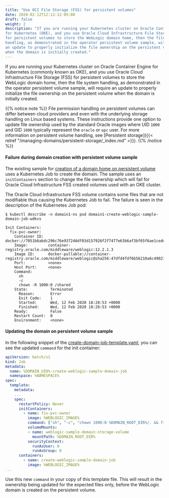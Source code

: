 ```yaml
---
title: "Use OCI File Storage (FSS) for persistent volumes"
date: 2020-02-12T12:12:12-05:00
draft: false
weight: 2
description: "If you are running your Kubernetes cluster on Oracle Container Engine
for Kubernetes (OKE), and you use Oracle Cloud Infrastructure File Storage (FSS)
for persistent volumes to store the WebLogic domain home, then the file system
handling, as demonstrated in the operator persistent volume sample, will require
an update to properly initialize the file ownership on the persistent volume
when the domain is initially created."
---
```


If you are running your Kubernetes cluster on Oracle Container Engine
for Kubernetes (commonly known as OKE), and you use Oracle Cloud Infrastructure File Storage (FSS)
for persistent volumes to store the WebLogic domain home, then the file system
handling, as demonstrated in the operator persistent volume sample, will require
an update to properly initialize the file ownership on the persistent volume
when the domain is initially created.

{{% notice note %}}
File permission handling on persistent volumes can differ between
cloud providers and even with the underlying storage handling on
Linux based systems. These instructions provide one option to
update file ownership used by the standard Oracle images where
UID `1000` and GID `1000` typically represent the `oracle` or `opc` user.
For more information on persistent volume handling,
see [Persistent storage]({{< relref "/managing-domains/persistent-storage/_index.md" >}}).
{{% /notice %}}


#### Failure during domain creation with persistent volume sample

The existing sample for [creation of a domain home on persistent volume](https://github.com/oracle/weblogic-kubernetes-operator/tree/main/kubernetes/samples/scripts/create-weblogic-domain/domain-home-on-pv)
uses a Kubernetes Job to create the domain. The sample uses an
`initContainers` section to change the file ownership which will
fail for Oracle Cloud Infrastructure FSS created volumes used with an OKE cluster.

The Oracle Cloud Infrastructure FSS volume contains some files that are not modifiable thus
causing the Kubernetes Job to fail. The failure is seen in the
description of the Kubernetes Job pod:
```shell
$ kubectl describe -n domain1-ns pod domain1-create-weblogic-sample-domain-job-wdkvs
```
```
Init Containers:
  fix-pvc-owner:
    Container ID:  docker://7051b6abdc296c76e937246df03d157926f2f7477e63b6af3bf65f6ae1ceddee
    Image:         container-registry.oracle.com/middleware/weblogic:12.2.1.3
    Image ID:      docker-pullable://container-registry.oracle.com/middleware/weblogic@sha256:47dfd4fdf6b56210a6c49021b57dc2a6f2b0d3b3cfcd253af7a75ff6e7421498
    Port:          <none>
    Host Port:     <none>
    Command:
      sh
      -c
      chown -R 1000:0 /shared
    State:          Terminated
      Reason:       Error
      Exit Code:    1
      Started:      Wed, 12 Feb 2020 18:28:53 +0000
      Finished:     Wed, 12 Feb 2020 18:28:53 +0000
    Ready:          False
    Restart Count:  0
    Environment:    <none>
```

#### Updating the domain on persistent volume sample
In the following snippet of the [create-domain-job-template.yaml](https://github.com/oracle/weblogic-kubernetes-operator/blob/main/kubernetes/samples/scripts/create-weblogic-domain/domain-home-on-pv/create-domain-job-template.yaml),
you can see the updated `command` for the init container:
```yaml
apiVersion: batch/v1
kind: Job
metadata:
  name: %DOMAIN_UID%-create-weblogic-sample-domain-job
  namespace: %NAMESPACE%
spec:
  template:
    metadata:
    ...
    spec:
      restartPolicy: Never
      initContainers:
        - name: fix-pvc-owner
          image: %WEBLOGIC_IMAGE%
          command: ["sh", "-c", "chown 1000:0 %DOMAIN_ROOT_DIR%/. && find %DOMAIN_ROOT_DIR%/. -maxdepth 1 ! -name '.snapshot' ! -name '.' -print0 | xargs -r -0 chown -R 1000:0"]
          volumeMounts:
          - name: weblogic-sample-domain-storage-volume
            mountPath: %DOMAIN_ROOT_DIR%
          securityContext:
            runAsUser: 0
            runAsGroup: 0
      containers:
        - name: create-weblogic-sample-domain-job
          image: %WEBLOGIC_IMAGE%
...
```
Use this new `command` in your copy of this template file. This will result in
the ownership being updated for the expected files only, before the WebLogic
domain is created on the persistent volume.
